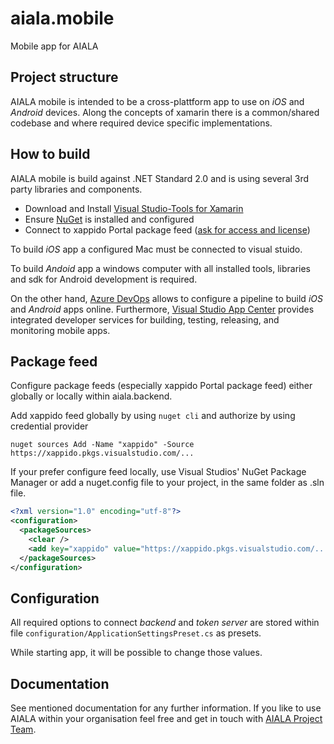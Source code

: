 # aiala.mobile
Mobile app for AIALA

## Project structure
AIALA mobile is intended to be a cross-plattform app to use on _iOS_ and _Android_ devices. Along the concepts of xamarin there is a common/shared codebase and where required device specific implementations.

## How to build
AIALA mobile is build against .NET Standard 2.0 and is using several 3rd party libraries and components.
* Download and Install [Visual Studio-Tools for Xamarin](https://visualstudio.microsoft.com/xamarin)
* Ensure [NuGet](https://www.nuget.org/) is installed and configured 
* Connect to xappido Portal package feed ([ask for access and license](mailto:aiala@xappido.com))

To build _iOS_ app a configured Mac must be connected to visual stuido.

To build _Andoid_ app a windows computer with all installed tools, libraries and sdk for Android development is required.

On the other hand, [Azure DevOps](https://azure.microsoft.com/en-us/services/devops/) allows to configure a pipeline to build _iOS_ and _Android_ apps online. Furthermore, [Visual Studio App Center](https://azure.microsoft.com/en-us/services/app-center/) provides integrated developer services for building, testing, releasing, and monitoring mobile apps.

## Package feed
Configure package feeds (especially xappido Portal package feed) either globally or locally within aiala.backend.

Add xappido feed globally by using `nuget cli` and authorize by using credential provider

`nuget sources Add -Name "xappido" -Source https://xappido.pkgs.visualstudio.com/...`

If your prefer configure feed locally, use Visual Studios' NuGet Package Manager or add a nuget.config file to your project, in the same folder as .sln file.

```XML
<?xml version="1.0" encoding="utf-8"?>
<configuration>
  <packageSources>
    <clear />
    <add key="xappido" value="https://xappido.pkgs.visualstudio.com/..." />
  </packageSources>
</configuration>
```

## Configuration
All required options to connect _backend_ and _token server_ are stored within file `configuration/ApplicationSettingsPreset.cs` as presets.

While starting app, it will be possible to change those values.

## Documentation
See mentioned documentation for any further information. If you like to use AIALA within your organisation feel free and get in touch with [AIALA Project Team](mailto:aiala@xappido.com).